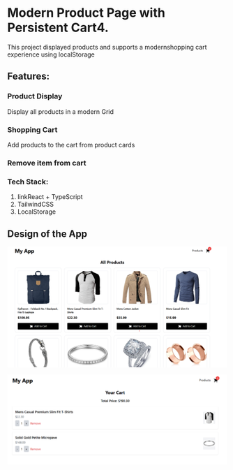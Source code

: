 # Modern Product Page with Persistent Cart4.

This project displayed products and supports a modernshopping cart experience using localStorage

## Features:


### Product Display

Display all products in a modern Grid

### Shopping Cart
Add products to the cart from product cards

### Remove item from cart


### Tech Stack:
1. linkReact + TypeScript
2. TailwindCSS
3. LocalStorage

## Design of the App

 ![alt text](image.png)

 ![alt text](image-1.png)

